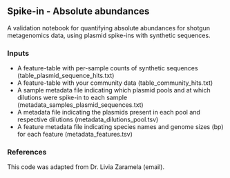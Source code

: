 ## Spike-in - Absolute abundances
A validation notebook for quantifying absolute abundances for shotgun metagenomics data, using plasmid spike-ins with synthetic sequences.

### Inputs
- A feature-table with per-sample counts of synthetic sequences (table_plasmid_sequence_hits.txt)
- A feature-table with your community data (table_community_hits.txt)
- A sample metadata file indicating which plasmid pools and at which dilutions were spike-in to each sample (metadata_samples_plasmid_sequences.txt)
- A metadata file indicating the plasmids present in each pool and respective dilutions (metadata_dilutions_pool.tsv)
- A feature metadata file indicating species names and genome sizes (bp) for each feature (metadata_features.tsv)

### References
This code was adapted from Dr. Livia Zaramela (email).
